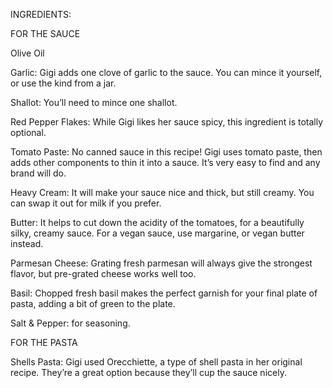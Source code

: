 INGREDIENTS:


FOR THE SAUCE

Olive Oil

Garlic: Gigi adds one clove of garlic to the sauce. You can mince it yourself, or use the kind from a jar.

Shallot: You’ll need to mince one shallot.

Red Pepper Flakes: While Gigi likes her sauce spicy, this ingredient is totally optional.

Tomato Paste: No canned sauce in this recipe! Gigi uses tomato paste, then adds other components to thin it into a sauce. It’s very easy to find and any brand will do.

Heavy Cream: It will make your sauce nice and thick, but still creamy. You can swap it out for milk if you prefer.

Butter: It helps to cut down the acidity of the tomatoes, for a beautifully silky, creamy sauce. For a vegan sauce, use margarine, or vegan butter instead.

Parmesan Cheese: Grating fresh parmesan will always give the strongest flavor, but pre-grated cheese works well too.

Basil: Chopped fresh basil makes the perfect garnish for your final plate of pasta, adding a bit of green to the plate.

Salt & Pepper: for seasoning.





FOR THE PASTA

Shells Pasta: Gigi used Orecchiette, a type of shell pasta in her original recipe. They’re a great option because they’ll cup the sauce nicely.











